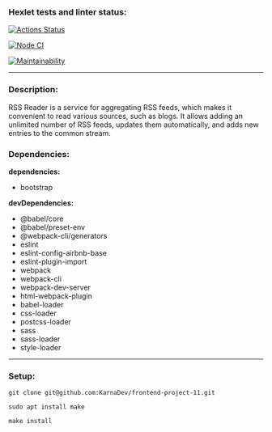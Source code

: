 ### Hexlet tests and linter status:
[![Actions Status](https://github.com/KarnaDev/frontend-project-11/actions/workflows/hexlet-check.yml/badge.svg)](https://github.com/KarnaDev/frontend-project-11/actions)

[![Node CI](https://github.com/KarnaDev/frontend-project-11/actions/workflows/main.yml/badge.svg)](https://github.com/KarnaDev/frontend-project-11/actions/workflows/main.yml)

[![Maintainability](https://api.codeclimate.com/v1/badges/6512a0a41d243be442e1/maintainability)](https://codeclimate.com/github/KarnaDev/frontend-project-11/maintainability)

---

### Description:
RSS Reader is a service for aggregating RSS feeds, which makes it convenient to read various sources, such as blogs. It allows adding an unlimited number of RSS feeds, updates them automatically, and adds new entries to the common stream.

### Dependencies:
**dependencies:**
* bootstrap

**devDependencies:**
* @babel/core
* @babel/preset-env
* @webpack-cli/generators
* eslint
* eslint-config-airbnb-base
* eslint-plugin-import
* webpack
* webpack-cli
* webpack-dev-server
* html-webpack-plugin
* babel-loader
* css-loader
* postcss-loader
* sass
* sass-loader
* style-loader

---

### Setup:
```
git clone git@github.com:KarnaDev/frontend-project-11.git
```
```
sudo apt install make
```
```
make install
```
